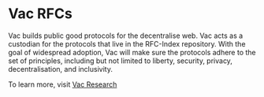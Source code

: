 
# Vac RFCs

Vac builds public good protocols for the decentralise web.
Vac acts as a custodian for the protocols that live in the RFC-Index repository.
With the goal of widespread adoption,
Vac will make sure the protocols adhere to the set of principles, 
including but not limited to liberty, security, privacy, decentralisation, and inclusivity.

To learn more, visit [Vac Research](https://vac.dev/)
